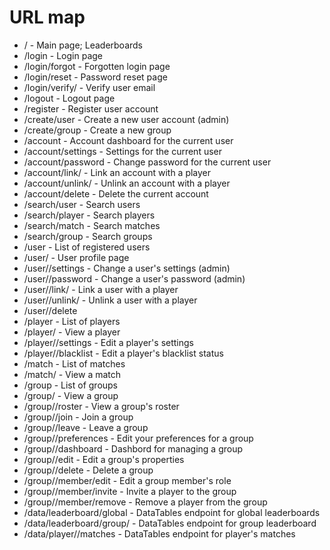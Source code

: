 # URL map

* / - Main page; Leaderboards
* /login - Login page
* /login/forgot - Forgotten login page
* /login/reset - Password reset page
* /login/verify/<token> - Verify user email
* /logout - Logout page
* /register - Register user account
* /create/user - Create a new user account (admin)
* /create/group - Create a new group
* /account - Account dashboard for the current user
* /account/settings - Settings for the current user
* /account/password - Change password for the current user
* /account/link/<target> - Link an account with a player
* /account/unlink/<target> - Unlink an account with a player
* /account/delete - Delete the current account
* /search/user - Search users
* /search/player - Search players
* /search/match - Search matches
* /search/group - Search groups
* /user - List of registered users
* /user/<user> - User profile page
* /user/<user>/settings - Change a user's settings (admin)
* /user/<user>/password - Change a user's password (admin)
* /user/<user>/link/<target> - Link a user with a player
* /user/<user>/unlink/<target> - Unlink a user with a player
* /user/<user>/delete
* /player - List of players
* /player/<target> - View a player
* /player/<target>/settings - Edit a player's settings
* /player/<target>/blacklist - Edit a player's blacklist status
* /match - List of matches
* /match/<id> - View a match
* /group - List of groups
* /group/<group> - View a group
* /group/<group>/roster - View a group's roster
* /group/<group>/join - Join a group
* /group/<group>/leave - Leave a group
* /group/<group>/preferences - Edit your preferences for a group
* /group/<group>/dashboard - Dashbord for managing a group
* /group/<group>/edit - Edit a group's properties
* /group/<group>/delete - Delete a group
* /group/<group>/member/edit - Edit a group member's role
* /group/<group>/member/invite - Invite a player to the group
* /group/<group>/member/remove - Remove a player from the group
* /data/leaderboard/global - DataTables endpoint for global leaderboards
* /data/leaderboard/group/<group> - DataTables endpoint for group leaderboard
* /data/player/<player>/matches - DataTables endpoint for player's matches
